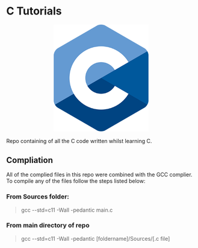 # C Tutorials

<p align="center">
    <picture>
        <img src="./C_Logo.png" alt="C Logo" width=50%>
    </picture>
</p>

Repo containing of all the C code written whilst learning C.



## Compliation 

All of the complied files in this repo were combined with the GCC complier. To compile any of the files follow the steps listed below:

### From Sources folder:

> gcc --std=c11 -Wall -pedantic main.c

### From main directory of repo

> gcc --std=c11 -Wall -pedantic [foldername]/Sources/[.c file]
